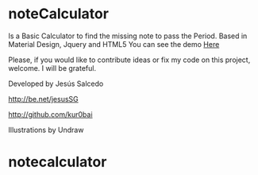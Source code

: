 # noteCalculator
Is a Basic Calculator to find the missing note to pass the Period.
Based in Material Design, Jquery and HTML5
You can see the demo <a href="https://kur0bai.github.io/noteCalculator/">Here</a>

Please, if you would like to contribute ideas or fix my code on this project, welcome.
I will be grateful.



Developed by Jesús Salcedo

http://be.net/jesusSG

http://github.com/kur0bai

Illustrations by Undraw
# notecalculator
